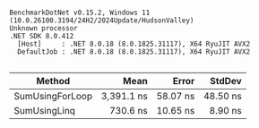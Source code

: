 ```

BenchmarkDotNet v0.15.2, Windows 11 (10.0.26100.3194/24H2/2024Update/HudsonValley)
Unknown processor
.NET SDK 8.0.412
  [Host]     : .NET 8.0.18 (8.0.1825.31117), X64 RyuJIT AVX2
  DefaultJob : .NET 8.0.18 (8.0.1825.31117), X64 RyuJIT AVX2


```
| Method          | Mean       | Error    | StdDev   |
|---------------- |-----------:|---------:|---------:|
| SumUsingForLoop | 3,391.1 ns | 58.07 ns | 48.50 ns |
| SumUsingLinq    |   730.6 ns | 10.65 ns |  8.90 ns |
